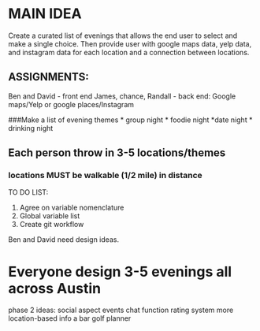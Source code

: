 # MAIN IDEA
Create a curated list of evenings that allows the end user to select and make a single choice. Then provide user with google maps data, yelp data, and instagram data for each location and a connection between locations.


## ASSIGNMENTS:
Ben and David - front end
James, chance, Randall - back end: Google maps/Yelp or google places/Instagram

###Make a list of evening themes
     * group night
      * foodie night
      *date night
     * drinking night
## Each person throw in 3-5 locations/themes
### locations MUST be walkable (1/2 mile) in distance

TO DO LIST:
1. Agree on variable nomenclature
2. Global variable list
3. Create git workflow

Ben and David need design ideas.

# Everyone design 3-5 evenings all across Austin



phase 2 ideas:
     social aspect
     events
     chat function
     rating system
     more location-based info
     a bar golf planner